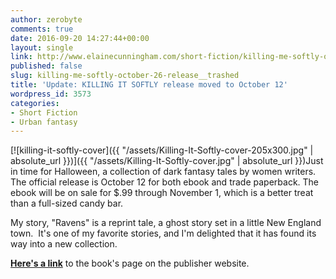 ```yaml
---
author: zerobyte
comments: true
date: 2016-09-20 14:27:44+00:00
layout: single
link: http://www.elainecunningham.com/short-fiction/killing-me-softly-october-26-release__trashed/
published: false
slug: killing-me-softly-october-26-release__trashed
title: 'Update: KILLING IT SOFTLY release moved to October 12'
wordpress_id: 3573
categories:
- Short Fiction
- Urban fantasy
---
```


[![killing-it-softly-cover]({{ "/assets/Killing-It-Softly-cover-205x300.jpg" | absolute_url }})]({{ "/assets/Killing-It-Softly-cover.jpg" | absolute_url }})Just in time for Halloween, a collection of dark fantasy tales by women writers. The official release is October 12 for both ebook and trade paperback. The ebook will be on sale for $.99 through November 1, which is a better treat than a full-sized candy bar.

My story, "Ravens" is a reprint tale, a ghost story set in a little New England town.  It's one of my favorite stories, and I'm delighted that it has found its way into a new collection.

[**Here's a link**](http://digitalfictionpub.com/books/killing-it-softly-a-digital-horror-fiction-anthology-of-short-stories/) to the book's page on the publisher website.
